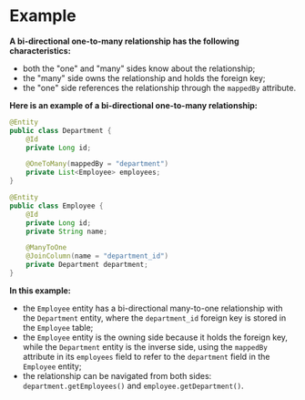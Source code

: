 # Example
**A bi-directional one-to-many relationship has the following characteristics:**
- both the "one" and "many" sides know about the relationship;
- the "many" side owns the relationship and holds the foreign key;
- the "one" side references the relationship through the `mappedBy` attribute.

**Here is an example of a bi-directional one-to-many relationship:**
```java
@Entity
public class Department {
    @Id
    private Long id;

    @OneToMany(mappedBy = "department")
    private List<Employee> employees;
}

@Entity
public class Employee {
    @Id
    private Long id;
    private String name;

    @ManyToOne
    @JoinColumn(name = "department_id")
    private Department department;
}
```
**In this example:**
- the `Employee` entity has a bi-directional many-to-one relationship with the `Department` entity, 
where the `department_id` foreign key is stored in the `Employee` table;
- the `Employee` entity is the owning side because it holds the foreign key, while the
`Department` entity is the inverse side, using the `mappedBy` attribute in its `employees` 
field to refer to the `department` field in the `Employee` entity;
- the relationship can be navigated from both sides: `department.getEmployees()` and `employee.getDepartment()`.
